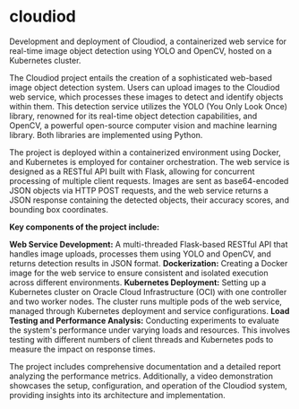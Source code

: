 # cloudiod
Development and deployment of Cloudiod, a containerized web service for real-time image object detection using YOLO and OpenCV, hosted on a Kubernetes cluster.

The Cloudiod project entails the creation of a sophisticated web-based image object detection system. Users can upload images to the Cloudiod web service, which processes these images to detect and identify objects within them. This detection service utilizes the YOLO (You Only Look Once) library, renowned for its real-time object detection capabilities, and OpenCV, a powerful open-source computer vision and machine learning library. Both libraries are implemented using Python.

The project is deployed within a containerized environment using Docker, and Kubernetes is employed for container orchestration. The web service is designed as a RESTful API built with Flask, allowing for concurrent processing of multiple client requests. Images are sent as base64-encoded JSON objects via HTTP POST requests, and the web service returns a JSON response containing the detected objects, their accuracy scores, and bounding box coordinates.

**Key components of the project include:**

**Web Service Development:** A multi-threaded Flask-based RESTful API that handles image uploads, processes them using YOLO and OpenCV, and returns detection results in JSON format.
**Dockerization:** Creating a Docker image for the web service to ensure consistent and isolated execution across different environments.
**Kubernetes Deployment:** Setting up a Kubernetes cluster on Oracle Cloud Infrastructure (OCI) with one controller and two worker nodes. The cluster runs multiple pods of the web service, managed through Kubernetes deployment and service configurations.
**Load Testing and Performance Analysis:** Conducting experiments to evaluate the system's performance under varying loads and resources. This involves testing with different numbers of client threads and Kubernetes pods to measure the impact on response times.

The project includes comprehensive documentation and a detailed report analyzing the performance metrics. Additionally, a video demonstration showcases the setup, configuration, and operation of the Cloudiod system, providing insights into its architecture and implementation.
